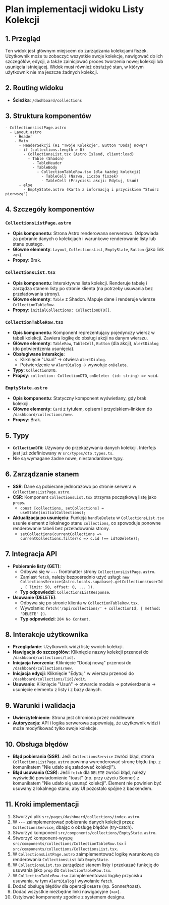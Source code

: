 # Plan implementacji widoku Listy Kolekcji

## 1. Przegląd

Ten widok jest głównym miejscem do zarządzania kolekcjami fiszek. Użytkownik może tu zobaczyć wszystkie swoje kolekcje, nawigować do ich szczegółów, edycji, a także zainicjować proces tworzenia nowej kolekcji lub usunięcia istniejącej. Widok musi również obsłużyć stan, w którym użytkownik nie ma jeszcze żadnych kolekcji.

## 2. Routing widoku

- **Ścieżka**: `/dashboard/collections`

## 3. Struktura komponentów

```
- CollectionsListPage.astro
  - Layout.astro
    - Header
    - Main
      - HeaderSekcji (H1 "Twoje Kolekcje", Button "Dodaj nową")
      - if (collections.length > 0)
        - CollectionsList.tsx (Astro Island, client:load)
          - Table (Shadcn)
            - TableHeader
            - TableBody
              - CollectionTableRow.tsx (dla każdej kolekcji)
                - TableCell (Nazwa, Liczba fiszek)
                - TableCell (Przyciski akcji: Edytuj, Usuń)
      - else
        - EmptyState.astro (Karta z informacją i przyciskiem "Stwórz pierwszą")
```

## 4. Szczegóły komponentów

### `CollectionsListPage.astro`

- **Opis komponentu**: Strona Astro renderowana serwerowo. Odpowiada za pobranie danych o kolekcjach i warunkowe renderowanie listy lub stanu pustego.
- **Główne elementy**: `Layout`, `CollectionsList`, `EmptyState`, `Button` (jako link `<a>`).
- **Propsy**: Brak.

### `CollectionsList.tsx`

- **Opis komponentu**: Interaktywna lista kolekcji. Renderuje tabelę i zarządza stanem listy po stronie klienta (na potrzeby usuwania bez przeładowania strony).
- **Główne elementy**: `Table` z Shadcn. Mapuje dane i renderuje wiersze `CollectionTableRow`.
- **Propsy**: `initialCollections: CollectionDTO[]`.

### `CollectionTableRow.tsx`

- **Opis komponentu**: Komponent reprezentujący pojedynczy wiersz w tabeli kolekcji. Zawiera logikę do obsługi akcji na danym wierszu.
- **Główne elementy**: `TableRow`, `TableCell`, `Button` (dla akcji), `AlertDialog` (do potwierdzenia usunięcia).
- **Obsługiwane interakcje**:
  - Kliknięcie "Usuń" -> otwiera `AlertDialog`.
  - Potwierdzenie w `AlertDialog` -> wywołuje `onDelete`.
- **Typy**: `CollectionDTO`.
- **Propsy**: `collection: CollectionDTO`, `onDelete: (id: string) => void`.

### `EmptyState.astro`

- **Opis komponentu**: Statyczny komponent wyświetlany, gdy brak kolekcji.
- **Główne elementy**: `Card` z tytułem, opisem i przyciskiem-linkiem do `/dashboard/collections/new`.
- **Propsy**: Brak.

## 5. Typy

- **`CollectionDTO`**: Używany do przekazywania danych kolekcji. Interfejs jest już zdefiniowany w `src/types/dto.types.ts`.
- Nie są wymagane żadne nowe, niestandardowe typy.

## 6. Zarządzanie stanem

- **SSR**: Dane są pobierane jednorazowo po stronie serwera w `CollectionsListPage.astro`.
- **CSR**: Komponent `CollectionsList.tsx` otrzyma początkową listę jako `props`.
  - `const [collections, setCollections] = useState(initialCollections);`
- **Aktualizacja po usunięciu**: Funkcja `handleDelete` w `CollectionsList.tsx` usunie element z lokalnego stanu `collections`, co spowoduje ponowne renderowanie tabeli bez przeładowania strony.
  - `setCollections(currentCollections => currentCollections.filter(c => c.id !== idToDelete));`

## 7. Integracja API

- **Pobieranie listy (GET)**:
  - Odbywa się w `---` frontmatter strony `CollectionsListPage.astro`.
  - Zamiast `fetch`, należy bezpośrednio użyć usługi: `new CollectionsService(Astro.locals.supabase).getCollections(userId, { limit: 50, offset: 0, ... })`.
  - **Typ odpowiedzi**: `CollectionsListResponse`.
- **Usuwanie (DELETE)**:
  - Odbywa się po stronie klienta w `CollectionTableRow.tsx`.
  - Wywołanie: `fetch('/api/collections/' + collectionId, { method: 'DELETE' })`.
  - **Typ odpowiedzi**: `204 No Content`.

## 8. Interakcje użytkownika

- **Przeglądanie**: Użytkownik widzi listę swoich kolekcji.
- **Nawigacja do szczegółów**: Kliknięcie nazwy kolekcji przenosi do `/dashboard/collections/[id]`.
- **Inicjacja tworzenia**: Kliknięcie "Dodaj nową" przenosi do `/dashboard/collections/new`.
- **Inicjacja edycji**: Kliknięcie "Edytuj" w wierszu przenosi do `/dashboard/collections/[id]/edit`.
- **Usuwanie**: Kliknięcie "Usuń" -> otwarcie modala -> potwierdzenie -> usunięcie elementu z listy i z bazy danych.

## 9. Warunki i walidacja

- **Uwierzytelnienie**: Strona jest chroniona przez middleware.
- **Autoryzacja**: API i logika serwerowa zapewniają, że użytkownik widzi i może modyfikować tylko swoje kolekcje.

## 10. Obsługa błędów

- **Błąd pobierania (SSR)**: Jeśli `CollectionsService` zwróci błąd, strona `CollectionsListPage.astro` powinna wyrenderować stronę błędu (np. z komunikatem "Nie udało się załadować kolekcji").
- **Błąd usuwania (CSR)**: Jeśli `fetch` dla `DELETE` zwróci błąd, należy wyświetlić powiadomienie "toast" (np. przy użyciu Sonner) z komunikatem "Nie udało się usunąć kolekcji". Element nie powinien być usuwany z lokalnego stanu, aby UI pozostało spójne z backendem.

## 11. Kroki implementacji

1. Stworzyć plik `src/pages/dashboard/collections/index.astro`.
2. W `---` zaimplementować pobieranie danych kolekcji przez `CollectionsService`, dbając o obsługę błędów (try-catch).
3. Stworzyć komponent `src/components/collections/EmptyState.astro`.
4. Stworzyć komponent-wyspę `src/components/collections/CollectionTableRow.tsx` i `src/components/collections/CollectionsList.tsx`.
5. W `CollectionsListPage.astro` zaimplementować logikę warunkową do renderowania `CollectionsList` lub `EmptyState`.
6. W `CollectionsList.tsx` zarządzać stanem listy i przekazać funkcję do usuwania jako `prop` do `CollectionTableRow.tsx`.
7. W `CollectionTableRow.tsx` zaimplementować logikę przycisku usuwania, w tym `AlertDialog` i wywołanie `fetch`.
8. Dodać obsługę błędów dla operacji `DELETE` (np. Sonner/toast).
9. Dodać wszystkie niezbędne linki nawigacyjne (`<a>`).
10. Ostylować komponenty zgodnie z systemem designu.
